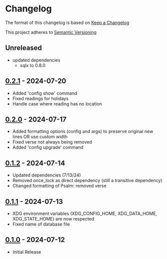 # Changelog

The format of this changelog is based on [Keep a Changelog](https://keepachangelog.com/en/1.1.0/)

This project adheres to [Semantic Versioning](https://semver.org/spec/v2.0.0.html)

## Unreleased
- updated dependencies
    - sqlx to 0.8.0

## [0.2.1] - 2024-07-20
- Added 'config show' command
- Fixed readings for holidays
- Handle case where reading has no location

[0.2.1]: https://github.com/Squidroot2/lectio-diei/compare/v0.2.0...v0.2.1

## [0.2.0] - 2024-07-17
- Added formatting options (config and args) to preserve original new lines OR use custom width
- Fixed verse not always being removed
- Added 'config upgrade' command

[0.2.0]: https://github.com/Squidroot2/lectio-diei/compare/v0.1.2...v0.2.0

## [0.1.2] - 2024-07-14
- Updated dependencies (7/13/24)
- Removed once_lock as direct dependency (still a transitive dependency)
- Changed formatting of Psalm: removed verse

[0.1.2]: https://github.com/Squidroot2/lectio-diei/compare/v0.1.1...v0.1.2

## [0.1.1] - 2024-07-13
- XDG environment variables (XDG_CONFIG_HOME, XDG_DATA_HOME, XDG_STATE_HOME) are now respected
- Fixed name of database file

[0.1.1]: https://github.com/Squidroot2/lectio-diei/compare/v0.1.0...v0.1.1

## [0.1.0] - 2024-07-12
- Initial Release

[0.1.0]: https://github.com/Squidroot2/lectio-diei/commits/v0.1.0
